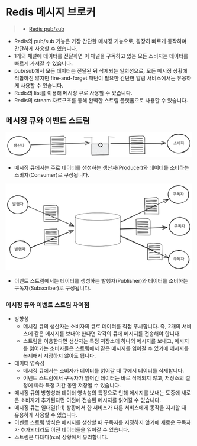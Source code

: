 # Redis 메시지 브로커

> * [Redis pub/sub](https://github.com/tlarbals824/TIL/tree/main/Database/Redis/RedisPubSub.md)

* Redis의 pub/sub 기능은 가장 간단한 메시징 기능으로, 굉장히 빠르게 동작하며 간단하게 사용할 수 있습니다.
* 1개의 채널에 데이터를 전달하면 이 채널을 구독하고 있는 모든 소비자는 데이터를 빠르게 가져갈 수 있습니다.
* pub/sub에서 모든 데이터는 전달된 뒤 삭제되는 일회성으로, 모든 메시징 상황에 적합하진 않지만 fire-and-forget 패턴이 필요한 간단한 알림 서비스에서는 유용하게 사용할 수 있습니다.
* Redis의 list를 이용해 메시징 큐로 사용할 수 있습니다.
* Redis의 stream 자료구조를 통해 완벽한 스트림 플랫폼으로 사용할 수 있습니다.

## 메시징 큐와 이벤트 스트림

<img src="img/messagequeue.svg" width="600">

* 메시징 큐에서는 주로 데이터를 생성하는 생산자(Producer)와 데이터를 소비하는 소비자(Consumer)로 구성됩니다.

<img src="img/eventstream.svg" width="600">

* 이벤트 스트림에서는 데이터를 생성하는 발행자(Publisher)와 데이터를 소비하는 구독자(Subscriber)로 구성됩니다.

### 메시징 큐와 이벤트 스트림 차이점

* 방향성
  * 메시징 큐의 생산자는 소비자의 큐로 데이터를 직접 푸시합니다. 즉, 2개의 서비스에 같은 메시지를 보내야 한다면 각각의 큐에 메시지를 전송해야 합니다.
  * 스트림을 이용한다면 생산자는 특정 저장소에 하나의 메시지를 보내고, 메시지를 읽어가는 소비자들은 스트림에서 같은 메시지를 읽어갈 수 있기에 메시지를 복제해서 저장하지 않아도 됩니다.
* 데이터 영속성
  * 메시징 큐에서는 소비자가 데이터를 읽어갈 때 큐에서 데이터를 삭제합니다.
  * 이벤트 스트림에서 구독자가 읽어간 데이터는 바로 삭제되지 않고, 저장소의 설정에 따라 특정 기간 동안 저장될 수 있습니다.
* 메시징 큐의 방향성과 데이터 영속성의 특징으로 인해 메시지를 보내는 도중에 새로운 소비자기 추가된다면 이전에 전송된 메시지를 읽어갈 수 없습니다.
* 메시징 큐는 일대일(1:1) 상황에서 한 서비스가 다른 서비스에게 동작을 지시할 때 유용하게 사용할 수 있습니다.
* 이벤트 스트림 방식은 메시지를 생산할 때 구독자를 지정하지 않기에 새로운 구독자가 추가되더라도 이전 데이터들을 읽어갈 수 있습니다.
* 스트림은 다대다(n:n) 상황에서 유리합니다.